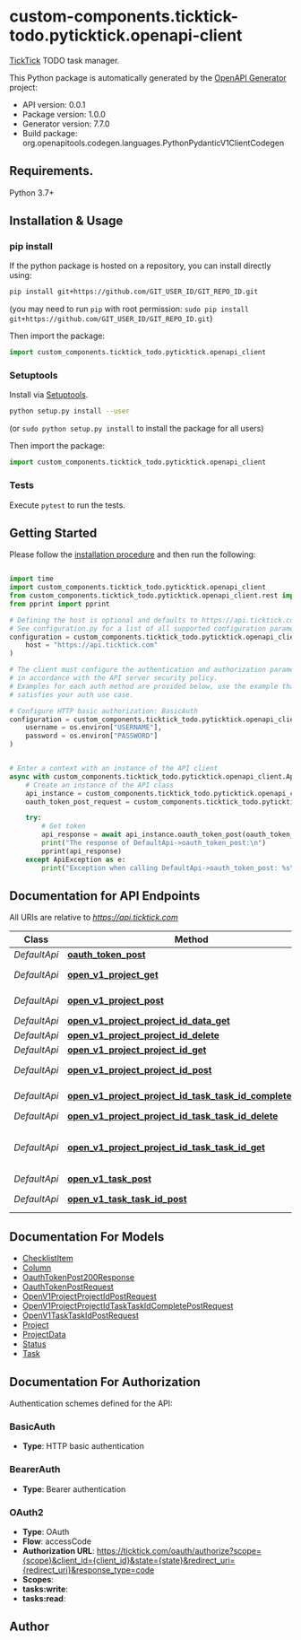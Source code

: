 # custom-components.ticktick-todo.pyticktick.openapi-client
[TickTick](https://ticktick.com/) TODO task manager.

This Python package is automatically generated by the [OpenAPI Generator](https://openapi-generator.tech) project:

- API version: 0.0.1
- Package version: 1.0.0
- Generator version: 7.7.0
- Build package: org.openapitools.codegen.languages.PythonPydanticV1ClientCodegen

## Requirements.

Python 3.7+

## Installation & Usage
### pip install

If the python package is hosted on a repository, you can install directly using:

```sh
pip install git+https://github.com/GIT_USER_ID/GIT_REPO_ID.git
```
(you may need to run `pip` with root permission: `sudo pip install git+https://github.com/GIT_USER_ID/GIT_REPO_ID.git`)

Then import the package:
```python
import custom_components.ticktick_todo.pyticktick.openapi_client
```

### Setuptools

Install via [Setuptools](http://pypi.python.org/pypi/setuptools).

```sh
python setup.py install --user
```
(or `sudo python setup.py install` to install the package for all users)

Then import the package:
```python
import custom_components.ticktick_todo.pyticktick.openapi_client
```

### Tests

Execute `pytest` to run the tests.

## Getting Started

Please follow the [installation procedure](#installation--usage) and then run the following:

```python

import time
import custom_components.ticktick_todo.pyticktick.openapi_client
from custom_components.ticktick_todo.pyticktick.openapi_client.rest import ApiException
from pprint import pprint

# Defining the host is optional and defaults to https://api.ticktick.com
# See configuration.py for a list of all supported configuration parameters.
configuration = custom_components.ticktick_todo.pyticktick.openapi_client.Configuration(
    host = "https://api.ticktick.com"
)

# The client must configure the authentication and authorization parameters
# in accordance with the API server security policy.
# Examples for each auth method are provided below, use the example that
# satisfies your auth use case.

# Configure HTTP basic authorization: BasicAuth
configuration = custom_components.ticktick_todo.pyticktick.openapi_client.Configuration(
    username = os.environ["USERNAME"],
    password = os.environ["PASSWORD"]
)


# Enter a context with an instance of the API client
async with custom_components.ticktick_todo.pyticktick.openapi_client.ApiClient(configuration) as api_client:
    # Create an instance of the API class
    api_instance = custom_components.ticktick_todo.pyticktick.openapi_client.DefaultApi(api_client)
    oauth_token_post_request = custom_components.ticktick_todo.pyticktick.openapi_client.OauthTokenPostRequest() # OauthTokenPostRequest |  (optional)

    try:
        # Get token
        api_response = await api_instance.oauth_token_post(oauth_token_post_request=oauth_token_post_request)
        print("The response of DefaultApi->oauth_token_post:\n")
        pprint(api_response)
    except ApiException as e:
        print("Exception when calling DefaultApi->oauth_token_post: %s\n" % e)

```

## Documentation for API Endpoints

All URIs are relative to *https://api.ticktick.com*

Class | Method | HTTP request | Description
------------ | ------------- | ------------- | -------------
*DefaultApi* | [**oauth_token_post**](docs/DefaultApi.md#oauth_token_post) | **POST** /oauth/token | Get token
*DefaultApi* | [**open_v1_project_get**](docs/DefaultApi.md#open_v1_project_get) | **GET** /open/v1/project | Get User Project.
*DefaultApi* | [**open_v1_project_post**](docs/DefaultApi.md#open_v1_project_post) | **POST** /open/v1/project | Create Project
*DefaultApi* | [**open_v1_project_project_id_data_get**](docs/DefaultApi.md#open_v1_project_project_id_data_get) | **GET** /open/v1/project/{projectId}/data | 
*DefaultApi* | [**open_v1_project_project_id_delete**](docs/DefaultApi.md#open_v1_project_project_id_delete) | **DELETE** /open/v1/project/{projectId} | 
*DefaultApi* | [**open_v1_project_project_id_get**](docs/DefaultApi.md#open_v1_project_project_id_get) | **GET** /open/v1/project/{projectId} | 
*DefaultApi* | [**open_v1_project_project_id_post**](docs/DefaultApi.md#open_v1_project_project_id_post) | **POST** /open/v1/project/{projectId} | Update Project
*DefaultApi* | [**open_v1_project_project_id_task_task_id_complete_post**](docs/DefaultApi.md#open_v1_project_project_id_task_task_id_complete_post) | **POST** /open/v1/project/{projectId}/task/{taskId}/complete | Update Task
*DefaultApi* | [**open_v1_project_project_id_task_task_id_delete**](docs/DefaultApi.md#open_v1_project_project_id_task_task_id_delete) | **DELETE** /open/v1/project/{projectId}/task/{taskId} | Delete task.
*DefaultApi* | [**open_v1_project_project_id_task_task_id_get**](docs/DefaultApi.md#open_v1_project_project_id_task_task_id_get) | **GET** /open/v1/project/{projectId}/task/{taskId} | Get Task By Project ID And Task ID.
*DefaultApi* | [**open_v1_task_post**](docs/DefaultApi.md#open_v1_task_post) | **POST** /open/v1/task | Create Task
*DefaultApi* | [**open_v1_task_task_id_post**](docs/DefaultApi.md#open_v1_task_task_id_post) | **POST** /open/v1/task/{taskId} | Update Task


## Documentation For Models

 - [ChecklistItem](docs/ChecklistItem.md)
 - [Column](docs/Column.md)
 - [OauthTokenPost200Response](docs/OauthTokenPost200Response.md)
 - [OauthTokenPostRequest](docs/OauthTokenPostRequest.md)
 - [OpenV1ProjectProjectIdPostRequest](docs/OpenV1ProjectProjectIdPostRequest.md)
 - [OpenV1ProjectProjectIdTaskTaskIdCompletePostRequest](docs/OpenV1ProjectProjectIdTaskTaskIdCompletePostRequest.md)
 - [OpenV1TaskTaskIdPostRequest](docs/OpenV1TaskTaskIdPostRequest.md)
 - [Project](docs/Project.md)
 - [ProjectData](docs/ProjectData.md)
 - [Status](docs/Status.md)
 - [Task](docs/Task.md)


<a id="documentation-for-authorization"></a>
## Documentation For Authorization


Authentication schemes defined for the API:
<a id="BasicAuth"></a>
### BasicAuth

- **Type**: HTTP basic authentication

<a id="BearerAuth"></a>
### BearerAuth

- **Type**: Bearer authentication

<a id="OAuth2"></a>
### OAuth2

- **Type**: OAuth
- **Flow**: accessCode
- **Authorization URL**: https://ticktick.com/oauth/authorize?scope={scope}&client_id={client_id}&state={state}&redirect_uri={redirect_uri}&response_type=code
- **Scopes**: 
 - **tasks:write**: 
 - **tasks:read**: 


## Author




